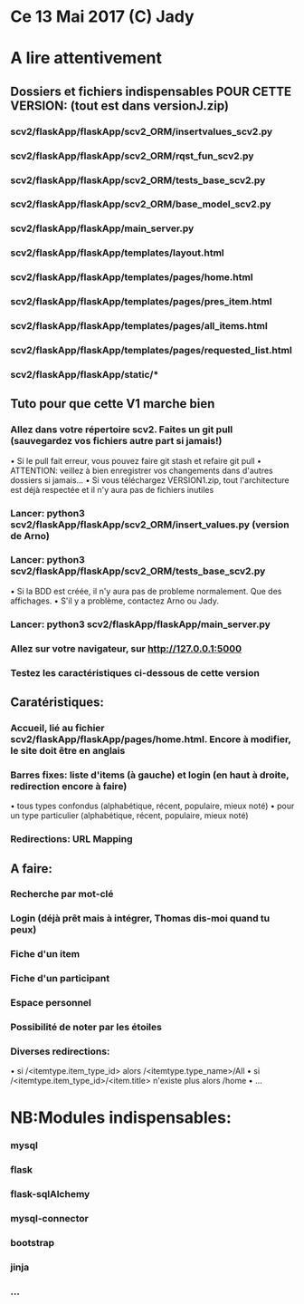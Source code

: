 # Ce 13 Mai 2017 (C) Jady
# A lire attentivement 




## Dossiers et fichiers indispensables POUR CETTE VERSION: (tout est dans versionJ.zip)

### scv2/flaskApp/flaskApp/scv2_ORM/insertvalues_scv2.py
### scv2/flaskApp/flaskApp/scv2_ORM/rqst_fun_scv2.py
### scv2/flaskApp/flaskApp/scv2_ORM/tests_base_scv2.py
### scv2/flaskApp/flaskApp/scv2_ORM/base_model_scv2.py
### scv2/flaskApp/flaskApp/main_server.py
### scv2/flaskApp/flaskApp/templates/layout.html
### scv2/flaskApp/flaskApp/templates/pages/home.html
### scv2/flaskApp/flaskApp/templates/pages/pres_item.html
### scv2/flaskApp/flaskApp/templates/pages/all_items.html
### scv2/flaskApp/flaskApp/templates/pages/requested_list.html
### scv2/flaskApp/flaskApp/static/*



## Tuto pour que cette V1 marche bien

### Allez dans votre répertoire scv2. Faites un git pull (sauvegardez vos fichiers autre part si jamais!)
• Si le pull fait erreur, vous pouvez faire git stash et refaire git pull
• ATTENTION: veillez à bien enregistrer vos changements dans d'autres dossiers si jamais...
• Si vous téléchargez VERSION1.zip, tout l'architecture est déjà respectée et il n'y aura pas de fichiers inutiles

### Lancer: python3 scv2/flaskApp/flaskApp/scv2_ORM/insert_values.py (version de Arno)
### Lancer: python3 scv2/flaskApp/flaskApp/scv2_ORM/tests_base_scv2.py
• Si la BDD est créée, il n'y aura pas de probleme normalement. Que des affichages.
• S'il y a problème, contactez Arno ou Jady.

### Lancer: python3 scv2/flaskApp/flaskApp/main_server.py
### Allez sur votre navigateur, sur http://127.0.0.1:5000
### Testez les caractéristiques ci-dessous de cette version



## Caratéristiques:

### Accueil, lié au fichier scv2/flaskApp/flaskApp/pages/home.html. Encore à modifier, le site doit être en anglais
### Barres fixes: liste d'items (à gauche) et login (en haut à droite, redirection encore à faire)
• tous types confondus (alphabétique, récent, populaire, mieux noté)
• pour un type particulier (alphabétique, récent, populaire, mieux noté)
### Redirections: URL Mapping




## A faire:

### Recherche par mot-clé
### Login (déjà prêt mais à intégrer, Thomas dis-moi quand tu peux)
### Fiche d'un item
### Fiche d'un participant
### Espace personnel
### Possibilité de noter par les étoiles
### Diverses redirections:
• si /<itemtype.item_type_id> alors /<itemtype.type_name>/All
• si /<itemtype.item_type_id>/<item.title> n'existe plus alors /home
• ...



# NB:Modules indispensables:

### mysql
### flask
### flask-sqlAlchemy
### mysql-connector
### bootstrap
### jinja
### ...
